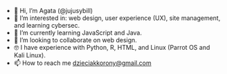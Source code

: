 - 👋 Hi, I’m Agata (@jujusybill)
- 👀 I’m interested in: web design, user experience (UX), site management, and learning cybersec.
- 🌱 I’m currently learning JavaScript and Java.
- 💞️ I’m looking to collaborate on web design.
- 🤓 I have experience with Python, R, HTML, and Linux (Parrot OS and Kali Linux).
- 📫 How to reach me dzieciakkorony@gmail.com
